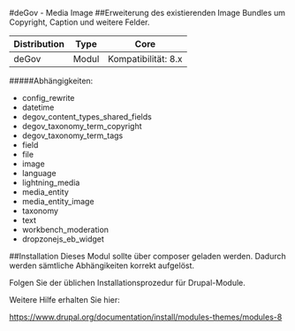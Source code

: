 #deGov - Media Image
##Erweiterung des existierenden Image Bundles um Copyright, Caption und weitere Felder.

Distribution | Type | Core
--- | --- | ---
deGov | Modul |  Kompatibilität: 8.x

#####Abhängigkeiten:
  - config_rewrite
  - datetime
  - degov_content_types_shared_fields
  - degov_taxonomy_term_copyright
  - degov_taxonomy_term_tags
  - field
  - file
  - image
  - language
  - lightning_media
  - media_entity
  - media_entity_image
  - taxonomy
  - text
  - workbench_moderation
  - dropzonejs_eb_widget

##Installation
Dieses Modul sollte über composer geladen werden. Dadurch werden sämtliche Abhängikeiten korrekt aufgelöst.

Folgen Sie der üblichen Installationsprozedur für Drupal-Module.

Weitere Hilfe erhalten Sie hier:

https://www.drupal.org/documentation/install/modules-themes/modules-8
